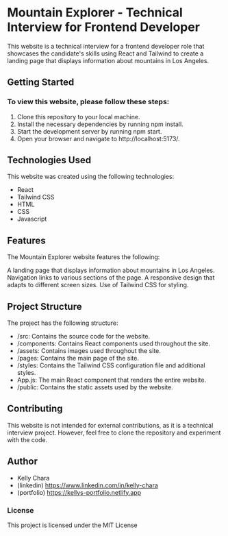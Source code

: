 # Mountain Explorer - Technical Interview for Frontend Developer
This website is a technical interview for a frontend developer role that showcases the candidate's skills using React and Tailwind to create a landing page that displays information about mountains in Los Angeles.

## Getting Started
### To view this website, please follow these steps:

1. Clone this repository to your local machine.
2. Install the necessary dependencies by running npm install.
3. Start the development server by running npm start.
4. Open your browser and navigate to http://localhost:5173/.

## Technologies Used

This website was created using the following technologies:

- React
- Tailwind CSS
- HTML
- CSS
- Javascript

## Features
The Mountain Explorer website features the following:

A landing page that displays information about mountains in Los Angeles.
Navigation links to various sections of the page.
A responsive design that adapts to different screen sizes.
Use of Tailwind CSS for styling.

## Project Structure

The project has the following structure:

- /src: Contains the source code for the website.
- /components: Contains React components used throughout the site.
- /assets: Contains images used throughout the site.
- /pages: Contains the main page of the site.
- /styles: Contains the Tailwind CSS configuration file and additional styles.
- App.js: The main React component that renders the entire website.
- /public: Contains the static assets used by the website.

## Contributing
This website is not intended for external contributions, as it is a technical interview project. However, feel free to clone the repository and experiment with the code.

## Author

- Kelly Chara
- (linkedin) https://www.linkedin.com/in/kelly-chara
- (portfolio) https://kellys-portfolio.netlify.app

### License

This project is licensed under the MIT License 
